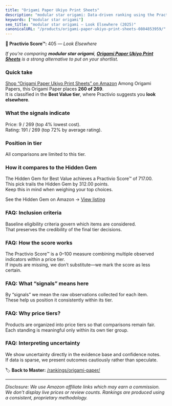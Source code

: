 ```yaml
---
title: "Origami Paper Ukiyo Print Sheets"
description: "modular star origami: Data-driven ranking using the Practivio Score™. Positioned by quality, value, demand, findability, momentum."
keywords: ["modular star origami"]
seo_title: "modular star origami — Look Elsewhere (2025)"
canonicalURL: "/products/origami-paper-ukiyo-print-sheets-0804853959/"
---
```


**🚫 Practivio Score™:** 405 — _Look Elsewhere_


*If you're comparing **modular star origami**, **[Origami Paper Ukiyo Print Sheets](https://www.amazon.com/dp/0804853959?tag=practivio-20)** is a strong alternative to put on your shortlist.*
### Quick take
[Shop “Origami Paper Ukiyo Print Sheets” on Amazon](https://www.amazon.com/dp/0804853959?tag=practivio-20)
Among Origami Papers, this Origami Paper places **260 of 269**.  
It is classified in the **Best Value tier**, where Practivio suggests you **look elsewhere**.

### What the signals indicate
Price: 9 / 269 (top 4% lowest cost).  
Rating: 191 / 269 (top 72% by average rating).  

### Position in tier
All comparisons are limited to this tier.

### How it compares to the Hidden Gem
The Hidden Gem for Best Value achieves a Practivio Score™ of 717.00.  
This pick trails the Hidden Gem by 312.00 points.  
Keep this in mind when weighing your top choices.  

See the Hidden Gem on Amazon → [View listing](https://www.amazon.com/dp/B0BQTYYVZH?tag=practivio-20)

### FAQ: Inclusion criteria
Baseline eligibility criteria govern which items are considered.  
That preserves the credibility of the final tier decisions.

### FAQ: How the score works
The Practivio Score™ is a 0–100 measure combining multiple observed indicators within a price tier.  
If inputs are missing, we don’t substitute—we mark the score as less certain.

### FAQ: What “signals” means here
By “signals” we mean the raw observations collected for each item.  
These help us position it consistently within its tier.

### FAQ: Why price tiers?
Products are organized into price tiers so that comparisons remain fair.  
Each standing is meaningful only within its own tier group.

### FAQ: Interpreting uncertainty
We show uncertainty directly in the evidence base and confidence notes.  
If data is sparse, we present outcomes cautiously rather than speculate.


🏷️ **Back to Master:** [/rankings/origami-paper/](/rankings/origami-paper/)

---
_Disclosure: We use Amazon affiliate links which may earn a commission. We don’t display live prices or review counts. Rankings are produced using a consistent, proprietary methodology._
